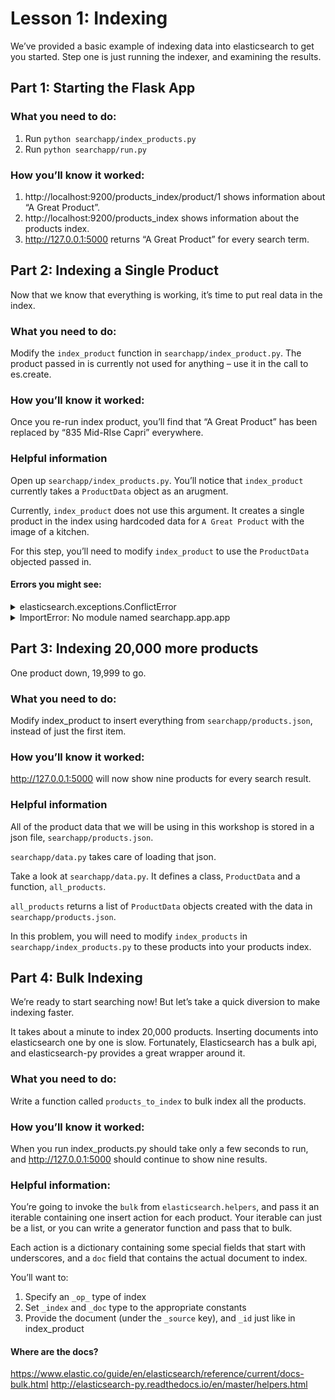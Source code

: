 # Lesson 1: Indexing
We’ve provided a basic example of indexing data into elasticsearch to get you started. Step one is just running the indexer, and examining the results.

## Part 1: Starting the Flask App

### What you need to do:
1. Run `python searchapp/index_products.py`
2. Run `python searchapp/run.py`

### How you’ll know it worked:
1. http://localhost:9200/products_index/product/1 shows information about “A Great Product”.
2. http://localhost:9200/products_index shows information about the products index.
2. http://127.0.0.1:5000 returns “A Great Product” for every search term.


## Part 2: Indexing a Single Product
Now that we know that everything is working, it’s time to put real data in the index.

### What you need to do:
Modify the `index_product` function in `searchapp/index_product.py`. The product passed in is currently not used for anything – use it in the call to es.create.

### How you’ll know it worked:
Once you re-run index product, you’ll find that “A Great Product” has been replaced by “835 Mid-RIse Capri” everywhere.

### Helpful information
Open up `searchapp/index_products.py`. You’ll notice that `index_product` currently takes a `ProductData` object as an arugment.

Currently, `index_product` does not use this argument. It creates a single product in the index using hardcoded data for `A Great Product` with the image of a kitchen.

For this step, you’ll need to modify `index_product` to use the `ProductData` objected passed in.

#### Errors you might see:
<details>
<summary>elasticsearch.exceptions.ConflictError</summary>
When we create a document in elasticsearch, we must include a unique id. Are you passing the same id for every product in the es.create call? You should be passing `product.id`.
</details>

<details>
<summary>
ImportError: No module named searchapp.app.app
</summary>
Full Error Message:
```
Traceback (most recent call last):
  File "run.py", line 1, in <module>
    from searchapp.app.app import app
ImportError: No module named searchapp.app.app
```
All of our requirements were installed in a [virtual env](https://docs.python.org/3/library/venv.html). Is yours activated?

Run `source venv/bin/activate` from the root of the repository to activate the venv.
</details>

## Part 3: Indexing 20,000 more products
One product down, 19,999 to go.

### What you need to do:
Modify index_product to insert everything from `searchapp/products.json`, instead of just the first item.

### How you’ll know it worked:
http://127.0.0.1:5000 will now show nine products for every search result.

### Helpful information
All of the product data that we will be using in this workshop is stored in a json file, `searchapp/products.json`.

`searchapp/data.py` takes care of loading that json.

Take a look at `searchapp/data.py`. It defines a class, `ProductData` and a function, `all_products`.

`all_products` returns a list of `ProductData` objects created with the data in `searchapp/products.json`.

In this problem, you will need to modify `index_products` in `searchapp/index_products.py` to these products into your products index.

## Part 4: Bulk Indexing
We’re ready to start searching now! But let’s take a quick diversion to make indexing faster.

It takes about a minute to index 20,000 products. Inserting documents into elasticsearch one by one is slow. Fortunately, Elasticsearch has a bulk api, and elasticsearch-py provides a great wrapper around it.

### What you need to do:
Write a function called `products_to_index` to bulk index all the products.

### How you’ll know it worked:
When you run index_products.py should take only a few seconds to run, and http://127.0.0.1:5000 should continue to show nine results.


### Helpful information:
You’re going to invoke the `bulk` from `elasticsearch.helpers`, and pass it an iterable containing one insert action for each product. Your iterable can just be a list, or you can write a generator function and pass that to bulk.

Each action is a dictionary containing some special fields that start with underscores, and a `doc` field that contains the actual document to index.

You’ll want to:
1. Specify an `_op_` type of index
2. Set `_index` and `_doc` type to the appropriate constants
3. Provide the document (under the `_source` key), and `_id` just like in index_product


#### Where are the docs?
https://www.elastic.co/guide/en/elasticsearch/reference/current/docs-bulk.html
http://elasticsearch-py.readthedocs.io/en/master/helpers.html
